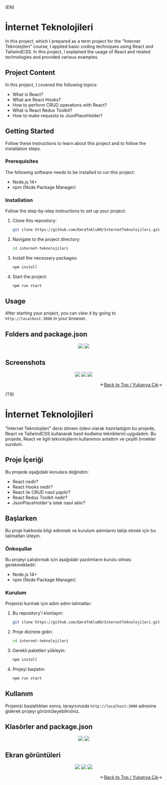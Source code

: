 (EN)
# İnternet Teknolojileri

In this project, which I prepared as a term project for the "İnternet Teknolojileri" course, I applied basic coding techniques using React and TailwindCSS. In this project, I explained the usage of React and related technologies and provided various examples.

## Project Content

In this project, I covered the following topics:

- What is React?
- What are React Hooks?
- How to perform CRUD operations with React?
- What is React Redux Toolkit?
- How to make requests to JsonPlaceHolder?

## Getting Started

Follow these instructions to learn about this project and to follow the installation steps.

### Prerequisites

The following software needs to be installed to run this project:

- Node.js 14+
- npm (Node Package Manager)

### Installation

Follow the step-by-step instructions to set up your project:

1. Clone this repository:
   ```sh
   git clone https://github.com/EmreToklu00/InternetTeknolojileri.git
   ```
2. Navigate to the project directory:
   ```sh
   cd internet-teknolojileri
   ```
3. Install the necessary packages:
   ```sh
   npm install
   ```
4. Start the project:
   ```sh
   npm run start
   ```

## Usage

After starting your project, you can view it by going to `http://localhost:3000` in your browser.

## Folders and package.json
<div align="center">
  <img src="https://github.com/EmreToklu00/InternetTeknolojileri/blob/main/github/folders.png">
  <img src="https://github.com/EmreToklu00/InternetTeknolojileri/blob/main/github/package.png">
</div>

## Screenshots
<p align="center">
   <img src="https://github.com/EmreToklu00/InternetTeknolojileri/blob/main/github/home.png" >
   <img src="https://github.com/EmreToklu00/InternetTeknolojileri/blob/main/github/redux.png" >
   <img src="https://github.com/EmreToklu00/InternetTeknolojileri/blob/main/github/jsonplaceholder.png" >
</p>


<p align="right"><-<a href="#readme-top">Back to Top / Yukarıya Çık</a>-></p>



(TR)

# İnternet Teknolojileri

"İnternet Teknolojileri" dersi dönem ödevi olarak hazırladığım bu projede, React ve TailwindCSS kullanarak basit kodlama tekniklerini uyguladım. Bu projede, React ve ilgili teknolojilerin kullanımını anlattım ve çeşitli örnekler sundum.

## Proje İçeriği

Bu projede aşağıdaki konulara değindim:

- React nedir?
- React Hooks nedir?
- React ile CRUD nasıl yapılır?
- React Redux Toolkit nedir?
- JsonPlaceHolder'a istek nasıl atılır?

## Başlarken

Bu proje hakkında bilgi edinmek ve kurulum adımlarını takip etmek için bu talimatları izleyin.

### Önkoşullar

Bu projeyi çalıştırmak için aşağıdaki yazılımların kurulu olması gerekmektedir:

- Node.js 14+
- npm (Node Package Manager)

### Kurulum

Projenizi kurmak için adım adım talimatlar:

1. Bu repository'i klonlayın:
   ```sh
   git clone https://github.com/EmreToklu00/InternetTeknolojileri.git
   ```
2. Proje dizinine gidin:
   ```sh
   cd internet-teknolojileri
   ```
3. Gerekli paketleri yükleyin:
   ```sh
   npm install
   ```
4. Projeyi başlatın:
   ```sh
   npm run start
   ```

## Kullanım

Projenizi başlattıktan sonra, tarayıcınızda `http://localhost:3000` adresine giderek projeyi görüntüleyebilirsiniz.

## Klasörler and package.json
<div align="center">
  <img src="https://github.com/EmreToklu00/InternetTeknolojileri/blob/main/github/folders.png">
  <img src="https://github.com/EmreToklu00/InternetTeknolojileri/blob/main/github/package.png">
</div>

## Ekran görüntüleri 
<p align="center">
   <img src="https://github.com/EmreToklu00/InternetTeknolojileri/blob/main/github/home.png" >
   <img src="https://github.com/EmreToklu00/InternetTeknolojileri/blob/main/github/redux.png" >
   <img src="https://github.com/EmreToklu00/InternetTeknolojileri/blob/main/github/jsonplaceholder.png" >
</p>

<p align="right"><-<a href="#readme-top">Back to Top / Yukarıya Çık</a>-></p>



